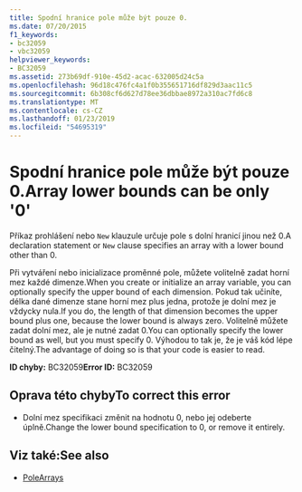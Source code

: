 ```yaml
---
title: Spodní hranice pole může být pouze 0.
ms.date: 07/20/2015
f1_keywords:
- bc32059
- vbc32059
helpviewer_keywords:
- BC32059
ms.assetid: 273b69df-910e-45d2-acac-632005d24c5a
ms.openlocfilehash: 96d18c476fc4a1f0b355651716df829d3aac11c5
ms.sourcegitcommit: 6b308cf6d627d78ee36dbbae8972a310ac7fd6c8
ms.translationtype: MT
ms.contentlocale: cs-CZ
ms.lasthandoff: 01/23/2019
ms.locfileid: "54695319"
---
```

# <a name="array-lower-bounds-can-be-only-0"></a><span data-ttu-id="4cb6a-102">Spodní hranice pole může být pouze 0.</span><span class="sxs-lookup"><span data-stu-id="4cb6a-102">Array lower bounds can be only '0'</span></span>
<span data-ttu-id="4cb6a-103">Příkaz prohlášení nebo `New` klauzule určuje pole s dolní hranicí jinou než 0.</span><span class="sxs-lookup"><span data-stu-id="4cb6a-103">A declaration statement or `New` clause specifies an array with a lower bound other than 0.</span></span>  
  
 <span data-ttu-id="4cb6a-104">Při vytváření nebo inicializace proměnné pole, můžete volitelně zadat horní mez každé dimenze.</span><span class="sxs-lookup"><span data-stu-id="4cb6a-104">When you create or initialize an array variable, you can optionally specify the upper bound of each dimension.</span></span> <span data-ttu-id="4cb6a-105">Pokud tak učiníte, délka dané dimenze stane horní mez plus jedna, protože je dolní mez je vždycky nula.</span><span class="sxs-lookup"><span data-stu-id="4cb6a-105">If you do, the length of that dimension becomes the upper bound plus one, because the lower bound is always zero.</span></span> <span data-ttu-id="4cb6a-106">Volitelně můžete zadat dolní mez, ale je nutné zadat 0.</span><span class="sxs-lookup"><span data-stu-id="4cb6a-106">You can optionally specify the lower bound as well, but you must specify 0.</span></span> <span data-ttu-id="4cb6a-107">Výhodou to tak je, že je váš kód lépe čitelný.</span><span class="sxs-lookup"><span data-stu-id="4cb6a-107">The advantage of doing so is that your code is easier to read.</span></span>  
  
 <span data-ttu-id="4cb6a-108">**ID chyby:** BC32059</span><span class="sxs-lookup"><span data-stu-id="4cb6a-108">**Error ID:** BC32059</span></span>  
  
## <a name="to-correct-this-error"></a><span data-ttu-id="4cb6a-109">Oprava této chyby</span><span class="sxs-lookup"><span data-stu-id="4cb6a-109">To correct this error</span></span>  
  
-   <span data-ttu-id="4cb6a-110">Dolní mez specifikaci změnit na hodnotu 0, nebo jej odeberte úplně.</span><span class="sxs-lookup"><span data-stu-id="4cb6a-110">Change the lower bound specification to 0, or remove it entirely.</span></span>  
  
## <a name="see-also"></a><span data-ttu-id="4cb6a-111">Viz také:</span><span class="sxs-lookup"><span data-stu-id="4cb6a-111">See also</span></span>
- [<span data-ttu-id="4cb6a-112">Pole</span><span class="sxs-lookup"><span data-stu-id="4cb6a-112">Arrays</span></span>](../../visual-basic/programming-guide/language-features/arrays/index.md)

